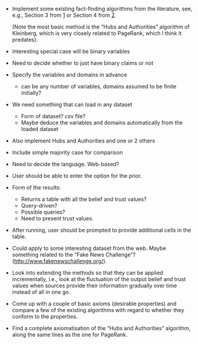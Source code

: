 * Implement some existing fact-finding algorithms from the literature, see,
  e.g., Section 3 from [1] or Section 4 from [2].

  (Note the most basic method is the “Hubs and Authorities” algorithm of
  Kleinberg, which is very closely related to PageRank, which I think it
  predates).

  [1]: https://pdfs.semanticscholar.org/579e/1e9217cfed6d563cedf8f8fdcd1604fc0917.pdf,
  [2]: http://www.vldb.org/pvldb/vol6/p97-li.pdf.

* Interesting special case will be binary variables

* Need to decide whether to just have binary claims or not

* Specify the variables and domains in advance
  * can be any number of variables, domains assumed to be finite initially?

* We need something that can load in any dataset
  * Form of dataset? csv file?
  * Maybe deduce the variables and domains automatically from the loaded
  dataset

* Also implement Hubs and Authorities and one or 2 others

* Include simple majority case for comparison

* Need to decide the language. Web-based?

* User should be able to enter the option for the prior.

* Form of the results:
  * Returns a table with all the belief and trust values?
  * Query-driven?
  * Possible queries?
  * Need to present trust values.

* After running, user should be prompted to provide additional cells in the
  table.

* Could apply to some interesting dataset from the web. Maybe something related
  to the “Fake News Challenge”? (http://www.fakenewschallenge.org/).

* Look into extending the methods so that they can be applied incrementally,
  i.e., look at the fluctuation of the output belief and trust values when
  sources provide their information gradually over time instead of all in one
  go.

* Come up with a couple of basic axioms (desirable properties) and compare a
  few of the existing algorithms with regard to whether they conform to the
  properties.

* Find a complete axiomatisation of the “Hubs and Authorities” algorithm, along
  the same lines as the one for PageRank.
